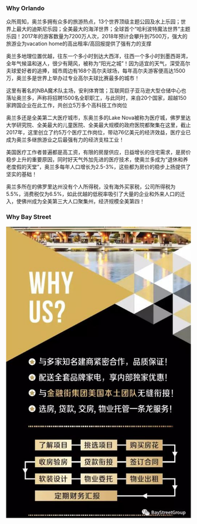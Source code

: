 ﻿
### Why Orlando
众所周知，奥兰多拥有众多的旅游热点，13个世界顶级主题公园及水上乐园；世界上最大的迪斯尼乐园；全美最大的海洋世界；全球首个“哈利波特魔法世界“主题乐园！2017年的游客数量为7200万人次，2018年预计会攀升到7500万，强大的旅游业为vacation home的高出租率/高回报提供了强有力的支撑

奥兰多地理位置优越，往东一个多小时到达大西洋，往西一个多小时到墨西哥湾，全年气候温和迷人，很少有飓风，被称为“阳光之城”！因为适宜的天气，深受高尔夫球爱好者的追捧，城市周边有168个高尔夫球场，每年高尔夫游客便高达1500万，奥兰多是世界上举办过专业高尔夫球比赛最多的城市！

这里有著名的NBA魔术队主场，安利体育馆；互联网巨子亚马逊大型仓储中心也落址奥兰多，声称将招聘1500名全职职工，与此同时，来自20个国家，超越150家跨国企业在此工作，共创立5万多个高科技工作岗位

奥兰多还是全美第二大医疗城市，东奥兰多的Lake Nova被称为医疗城，佛罗里达大学研究院、全美最大的儿童医院、全美最大规模的政府医院都聚集在这里，截止2017年，这里创立了约5万个医疗工作岗位，带动76亿美元的经济效益，医疗业已成为奥兰多继旅游业之后最强有力的经济支柱工业！

美国医疗工作者普遍都是高工资，有限的房屋供应，日益增长的住宅需求，是房价稳步上升的重要原因，同时好天气外加先进的医疗技术，使奥兰多成为“退休和养老度假的天堂”，奥兰多每年人口增长为2.5-3%，这些都为房价的稳步上扬提供了坚实的基础！

奥兰多所在的佛罗里达州没有个人所得税，没有海外买家税，公司所得税为5.5%，消费税仅为6.5%，如此优越的低税率吸引了大量的企业和外来人口的迁入，使佛州成为全美第三大人口聚集州，经济规模全美第四！

### Why Bay Street

![why bay street](images/why-us.jpg)